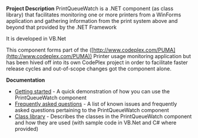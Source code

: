 **Project Description**
PrintQueueWatch is a .NET component (as class library) that facilitates monitoring one or more printers from a WinForms application and gathering information from the print system above and beyond that provided by the .NET Framework

It is developed in VB.Net 


This component forms part of the ([http://www.codeplex.com/PUMA](http://www.codeplex.com/PUMA)) Printer usage monitoring application but has been hived off into its own CodePlex project in order to facilitate faster release cycles and out-of-scope changes got the component alone.

**Documentation**
* [Getting started](Getting-started) - A quick demonstration of how you can use the PrintQueueWatch component
* [Frequently asked questions](Frequently-asked-questions) - A list of known issues and frequently asked questions pertaining to the PrintQueueWatch component
* [Class library](Class-library) - Describes the classes in the PrintQueueWatch component and how they are used (with sample code in VB.Net and C# where provided)